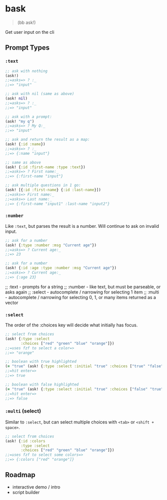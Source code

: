 # bask

> (bb ask!)

Get user input on the cli

## Prompt Types

### `:text` 

```clojure
;; ask with nothing
(ask!)
;;=asks=> ? :_
;;=> "input"

;; ask with nil (same as above)
(ask! nil)
;;=asks=> ? :_
;;=> "input"

;; ask with a prompt:
(ask! "my q")
;;=asks=> ? My Q:_
;;=> "input"

;; ask and return the result as a map:
(ask! {:id :name})
;;=asks=> ? :_
;;=> {:name "input"}

;; same as above 
(ask! {:id :first-name :type :text})
;;=asks=> ? First name:_
;;=> {:first-name "input"}

;; ask multiple questions in 1 go:
(ask! [{:id :first-name} {:id :last-name}])
;;=asks=> First name:_
;;=asks=> Last name:_
;;=> {:first-name "input1" :last-name "input2"}

```

### `:number`

Like `:text`, but parses the result is a number. Will continue to ask on invalid input. 

``` clojure
;; ask for a number
(ask! {:type :number :msg "Current age"})
;;=asks=> ? Current age:_
;;=> 23

;; ask for a number
(ask! {:id :age :type :number :msg "Current age"})
;;=asks=> ? Current age:_
;;=> {:age 23}
```

;; :text - prompts for a string
;; :number - like text, but must be parseable, or asks again
;; :select - autocomplete / narrowing for selecting 1 item
;; :multi - autocomplete / narrowing for selecting 0, 1, or many items returned as a vector

### `:select`

The order of the :choices key will decide what initially has focus.

``` clojure
;; select from choices
(ask! {:type :select
       :choices ["red" "green" "blue" "orange"]})
;;=uses fzf to select a color=>
;;=> "orange"

;; boolean with true highlighted
(= "true" (ask! {:type :select :initial "true" :choices ["true" "false"]}))
;;=hit enter=>
;;=> true

;; boolean with false highlighted
(= "true" (ask! {:type :select :initial "true" :choices ["false" "true"]}))
;;=hit enter=>
;;=> false
```

### `:multi` (select)

Similar to `:select`, but can select multiple choices with `<tab>` or `<shift + space>`.

``` clojure
;; select from choices
(ask! {:id :colors
       :type :select
       :choices ["red" "green" "blue" "orange"]})
;;=uses fzf to select some colors=>
;;=> {:colors ["red" "orange"]}
```


## Roadmap

- interactive demo / intro
- script builder
